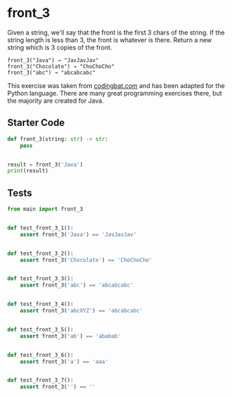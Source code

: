 # front_3





Given a string, we'll say that the front is the first 3 chars of the string. If the string length is less than 3, the front is whatever is there. Return a new string which is 3 copies of the front.

```
front_3("Java") → "JavJavJav"
front_3("Chocolate") → "ChoChoCho"
front_3("abc") → "abcabcabc"
```

This exercise was taken from [codingbat.com](https://codingbat.com/prob/p136351) and has been adapted for the Python language. There are many great programming exercises there, but the majority are created for Java.

## Starter Code
```python
def front_3(string: str) -> str:
    pass


result = front_3('Java')
print(result)
```

## Tests
```python
from main import front_3


def test_front_3_1():
    assert front_3('Java') == 'JavJavJav'


def test_front_3_2():
    assert front_3('Chocolate') == 'ChoChoCho'


def test_front_3_3():
    assert front_3('abc') == 'abcabcabc'


def test_front_3_4():
    assert front_3('abcXYZ') == 'abcabcabc'


def test_front_3_5():
    assert front_3('ab') == 'ababab'


def test_front_3_6():
    assert front_3('a') == 'aaa'


def test_front_3_7():
    assert front_3('') == ''
```
